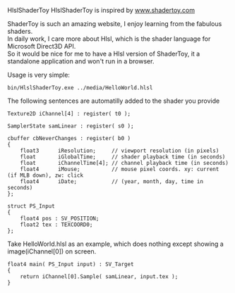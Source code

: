HlslShaderToy
HlslShaderToy is inspired by www.shadertoy.com

ShaderToy is such an amazing website, I enjoy learning from the fabulous shaders.   
In daily work, I care more about Hlsl, which is the shader language for Microsoft Direct3D API.   
So it would be nice for me to have a Hlsl version of ShaderToy, it a standalone application and won't run in a browser.   

Usage is very simple:
```
bin/HlslShaderToy.exe ../media/HelloWorld.hlsl
```

The following sentences are automatilly added to the shader you provide    
```
Texture2D iChannel[4] : register( t0 );

SamplerState samLinear : register( s0 );

cbuffer cbNeverChanges : register( b0 )
{
    float3      iResolution;     // viewport resolution (in pixels)
    float       iGlobalTime;     // shader playback time (in seconds)
    float       iChannelTime[4]; // channel playback time (in seconds)
    float4      iMouse;          // mouse pixel coords. xy: current (if MLB down), zw: click
    float4      iDate;           // (year, month, day, time in seconds)
};

struct PS_Input
{
    float4 pos : SV_POSITION;
    float2 tex : TEXCOORD0;
};
```

Take HelloWorld.hlsl as an example, which does nothing except showing a image(iChannel[0]) on screen.   
```
float4 main( PS_Input input) : SV_Target
{
    return iChannel[0].Sample( samLinear, input.tex );
}
```
